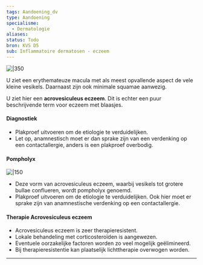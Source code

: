 ```yaml
---
tags: Aandoening_dv
type: Aandoening
specialisme:
  - Dermatologie
aliases:
status: Todo
bron: KVS D5
sub: Inflammatoire dermatosen - eczeem
---
```


![|350](https://i.imgur.com/FJsmHMA.png)


U ziet een erythemateuze macula met als meest opvallende aspect de vele kleine vesikels. Daarnaast zijn ook minimale squamae aanwezig.

U ziet hier een **acrovesiculeus eczeem**. Dit is echter een puur beschrijvende term voor eczeem met blaasjes.

#### Diagnostiek

- Plakproef uitvoeren om de etiologie te verduidelijken.
- Let op, anamnestisch moet er dan sprake zijn van een verdenking op een contactallergie, anders is een plakproef overbodig.





#### Pompholyx
![|150](https://i.imgur.com/IshBAJX.png)
- Deze vorm van acrovesiculeus eczeem, waarbij vesikels tot grotere bullae conflueren, wordt pompholyx genoemd.
- Plakproef uitvoeren om de etiologie te verduidelijken. Ook hier moet er sprake zijn van anamnestische verdenking op een contactallergie.

#### Therapie Acrovesiculeus eczeem

- Acrovesiculeus eczeem is zeer therapieresistent.
- Lokale behandeling met corticosteroïden is aangewezen.
- Eventuele oorzakelijke factoren worden zo veel mogelijk geëlimineerd.
- Bij therapieresistentie kan plaatselijk lichttherapie overwogen worden.

---